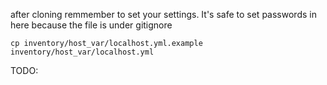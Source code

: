 after cloning remmember to set your settings.
It's safe to set passwords in here because the file is under gitignore

    cp inventory/host_var/localhost.yml.example inventory/host_var/localhost.yml

TODO: